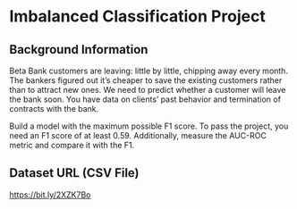 # Imbalanced Classification Project
## Background Information
Beta Bank customers are leaving: little by little, chipping away every month. The bankers figured out it’s cheaper to save the existing customers rather than to attract new ones. We need to predict whether a customer will leave the bank soon. You have data on clients’ past behavior and termination of contracts with the bank.

Build a model with the maximum possible F1 score. To pass the project, you need an F1 score of at least 0.59.
Additionally, measure the AUC-ROC metric and compare it with the F1.

## Dataset URL (CSV File)
https://bit.ly/2XZK7Bo

